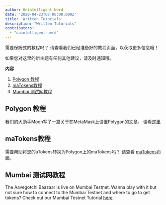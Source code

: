 ```yaml
---
author: Unintelligent Nerd
date: '2020-04-23T07:00:00.000Z'
title: 'Written Tutorials'
description: "Written Tutorials"
contributors:
  - "unintelligent-nerd"
---
```


需要保姆式的教程吗？ 请查看我们已经准备好的教程页面，以获取更多信息哦！

如果您对这里的新主题有任何其他建议，请及时通知哦。

<div class="contentsBox">

**内容**

<ol>
<li><a href=#polygon-tutorial>Polygon 教程</a></li>
<li><a href=#matokens-tutorial>maTokens教程</a></li>
<li><a href=#mumbai-testnet-tutorial>Mumbai 测试网教程</a></li>
</ol>

</div>

## Polygon 教程
我们的大助手Moon写了一篇关于在MetaMask上设置Polygon的文章。 请看[这里](/polygon)

## maTokens教程
需要帮助将您的aTokens转换为Polygon上的maTokens吗？ 请查看  [maTokens](/matokens)页面。

## Mumbai 测试网教程
The Aavegotchi Baazaar is live on Mumbai Testnet. Wanna play with it but not sure how to connect to the Mumbai Testnet and where to go to get tokens? Check out our Mumbai Testnet Tutorial [here](/mumbai-testnet).